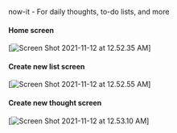 now-it - For daily thoughts, to-do lists, and more

#### Home screen
[![Screen Shot 2021-11-12 at 12.52.35 AM](https://i.imgur.com/rXO2Q6K.png)]

#### Create new list screen
[![Screen Shot 2021-11-12 at 12.52.55 AM](https://i.imgur.com/diSmfyt.png)]

#### Create new thought screen
[![Screen Shot 2021-11-12 at 12.53.10 AM](https://i.imgur.com/UbBGnit.png)]
